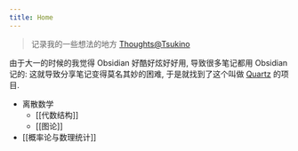 ```yaml
---
title: Home
---
```


> 记录我的一些想法的地方 [Thoughts@Tsukino](https://tsukino.top)

由于大一的时候的我觉得 Obsidian 好酷好炫好好用, 导致很多笔记都用 Obsidian 记的: 这就导致分享笔记变得莫名其妙的困难, 于是就找到了这个叫做 [Quartz](https://github.com/jackyzha0/quartz) 的项目. 

- 离散数学
	- [[代数结构]]
	- [[图论]]
- [[概率论与数理统计]]
